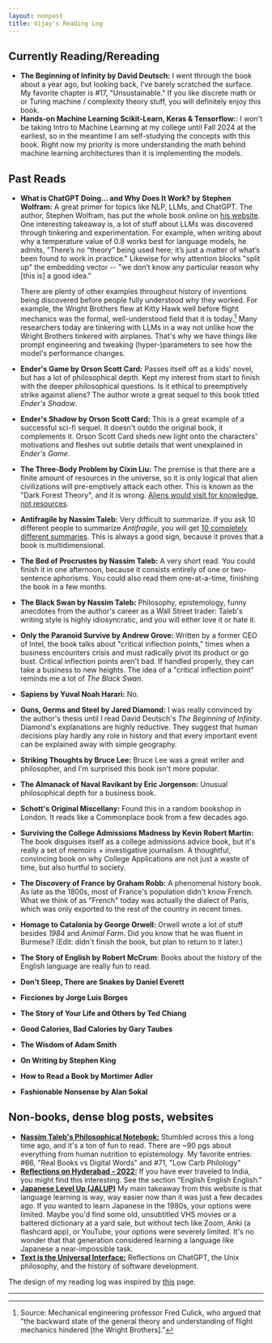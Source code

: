 ```yaml
---
layout: nonpost
title: Vijay's Reading Log
---
```


Currently Reading/Rereading
---------------------------

*   **The Beginning of Infinity by David Deutsch:** I went through the book about a year ago, but looking back, I've barely scratched the surface. My favorite chapter is #17, "Unsustainable." If you like discrete math or or Turing machine / complexity theory stuff, you will definitely enjoy this book.
*   **Hands-on Machine Learning Scikit-Learn, Keras & Tensorflow:**: I won't be taking Intro to Machine Learning at my college until Fall 2024 at the earliest, so in the meantime I am self-studying the concepts	with this book. Right now my priority is more understanding the math behind machine learning architectures than it is implementing the models. 

Past Reads
----------

*   **What is ChatGPT Doing... and Why Does It Work? by Stephen Wolfram:** A great primer for topics like NLP, LLMs, and ChatGPT. The author, Stephen Wolfram, has put the whole book online on [his website](https://writings.stephenwolfram.com/2023/02/what-is-chatgpt-doing-and-why-does-it-work/). 
One interesting takeaway is, a lot of stuff about LLMs was discovered through tinkering and experimentation. 
For example, when writing about why a temperature value of 0.8 works best for language models, he admits, "There’s no “theory” being used here; it’s just a matter of what’s been found to work in practice."
Likewise for why attention blocks "split up" the embedding vector -- "we don’t know any particular reason why [this is] a good idea."

	 There are plenty of other examples throughout history of inventions being discovered before people fully understood why they worked. 
	 For example, the Wright Brothers flew at Kitty Hawk well before flight mechanics was the formal, well-understood field that it is today.[^fn-1]
	 Many researchers today are tinkering with LLMs in a way not unlike how the Wright Brothers tinkered with airplanes. That's why we have things like prompt engineering and tweaking (hyper-)parameters to see how the model's performance changes. 
*   **Ender's Game by Orson Scott Card:** Passes itself off as a kids' novel, but has a lot of philosophical depth. Kept my interest from start to finish with the deeper philosophical questions. Is it ethical to preemptively strike against aliens? The author wrote a great sequel to this book titled _Ender's Shadow_.
*   **Ender's Shadow by Orson Scott Card:** This is a great example of a successful sci-fi sequel. It doesn't outdo the original book, it complements it. Orson Scott Card sheds new light onto the characters' motivations and fleshes out subtle details that went unexplained in _Ender's Game_.
*   **The Three-Body Problem by Cixin Liu:** The premise is that there are a finite amount of resources in the universe, so it is only logical that alien civilizations will pre-emptively attack each other. This is known as the "Dark Forest Theory", and it is wrong. [Aliens would visit for knowledge, not resources](https://nav.al/resources).
*   **Antifragile by Nassim Taleb:** Very difficult to summarize. If you ask 10 different people to summarize _Antifragile_, you will get [10 completely different summaries](https://x.com/nntaleb/status/1735647215421411675?s=20). This is always a good sign, because it proves that a book is multidimensional.
*   **The Bed of Procrustes by Nassim Taleb:** A very short read. You could finish it in one afternoon, because it consists entirely of one or two-sentence aphorisms. You could also read them one-at-a-time, finishing the book in a few months.
*   **The Black Swan by Nassim Taleb:** Philosophy, epistemology, funny anecdotes from the author's career as a Wall Street trader: Taleb's writing style is highly idiosyncratic, and you will either love it or hate it.
*   **Only the Paranoid Survive by Andrew Grove:** Written by a former CEO of Intel, the book talks about "critical inflection points," times when a business encounters crisis and must radically pivot its product or go bust. Critical inflection points aren't bad. If handled properly, they can take a business to new heights. The idea of a "critical inflection point" reminds me a lot of _The Black Swan_.
*   **Sapiens by Yuval Noah Harari:** No.
*   **Guns, Germs and Steel by Jared Diamond:** I was really convinced by the author's thesis until I read David Deutsch's _The Beginning of Infinity_. Diamond's explanations are highly reductive. They suggest that human decisions play hardly any role in history and that every important event can be explained away with simple geography.
*   **Striking Thoughts by Bruce Lee:** Bruce Lee was a great writer and philosopher, and I'm surprised this book isn't more popular.
*   **The Almanack of Naval Ravikant by Eric Jorgenson:** Unusual philosophical depth for a business book.
*   **Schott's Original Miscellany:** Found this in a random bookshop in London. It reads like a Commonplace book from a few decades ago. 
*   **Surviving the College Admissions Madness by Kevin Robert Martin:** The book disguises itself as a college admissions advice book, but it's really a set of memoirs + investigative journalism. A thoughtful, convincing book on why College Applications are not just a waste of time, but also hurtful to society.
*   **The Discovery of France by Graham Robb:** A phenomenal history book. As late as the 1800s, most of France's population didn't know French. What we think of as "French" today was actually the dialect of Paris, which was only exported to the rest of the country in recent times.
*   **Homage to Catalonia by George Orwell:** Orwell wrote a lot of stuff besides _1984_ and _Animal Farm_. Did you know that he was fluent in Burmese? (Edit: didn't finish the book, but plan to return to it later.)
*   **The Story of English by Robert McCrum**: Books about the history of the English language are really fun to read. 
*   **Don't Sleep, There are Snakes by Daniel Everett**
*   **Ficciones by Jorge Luis Borges**
*   **The Story of Your Life and Others by Ted Chiang**
*   **Good Calories, Bad Calories by Gary Taubes**
*   **The Wisdom of Adam Smith**
*   **On Writing by Stephen King**
*   **How to Read a Book by Mortimer Adler**
*   **Fashionable Nonsense by Alan Sokal**

Non-books, dense blog posts, websites
-------------------------------------

*   **[Nassim Taleb's Philosophical Notebook:](https://fooledbyrandomness.com/notebook.htm)** Stumbled across this a long time ago, and it's a ton of fun to read. There are ~90 pgs about everything from human nutrition to epistemology. My favorite entries: #66, "Real Books vs Digital Words" and #71, "Low Carb Philology"
*   **[Reflections on Hyderabad - 2022:](https://thatmaldivesblog.wordpress.com/2022/06/21/reflections-on-hyderabad-2022/)** If you have ever traveled to India, you might find this interesting. See the section "English English English."
*   **[Japanese Level Up (JALUP)](https://japaneselevelup.com/)** My main takeaway from this website is that language learning is way, way easier now than it was just a few decades ago. If you wanted to learn Japanese in the 1980s, your options were limited. Maybe you'd find some old, unsubtitled VHS movies or a battered dictionary at a yard sale, but without tech like Zoom, Anki (a flashcard app), or YouTube, your options were severely limited. It's no wonder that that generation considered learning a language like Japanese a near-impossible task.
*   **[Text is the Universal Interface:](https://scale.com/blog/text-universal-interface)** Reflections on ChatGPT, the Unix philosophy, and the history of software development.

The design of my reading log was inspired by [this](https://sigilwen.ca/reading.html) page.

-----
[^fn-1]: Source: Mechanical engineering professor Fred Culick, who argued that "the backward state of the general theory and understanding of flight mechanics hindered [the Wright Brothers]."
